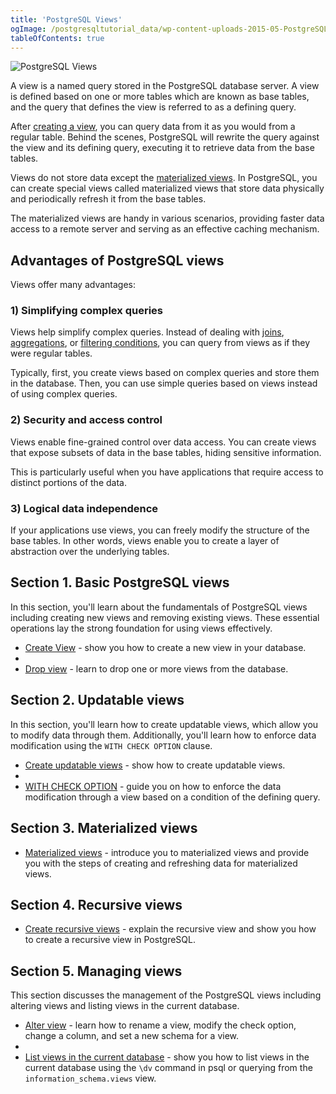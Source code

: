 ```yaml
---
title: 'PostgreSQL Views'
ogImage: /postgresqltutorial_data/wp-content-uploads-2015-05-PostgreSQL-View.png
tableOfContents: true
---
```



![PostgreSQL Views](/postgresqltutorial_data/wp-content-uploads-2015-05-PostgreSQL-View.png)





A view is a named query stored in the PostgreSQL database server. A view is defined based on one or more tables which are known as base tables, and the query that defines the view is referred to as a defining query.





After [creating a view](https://www.postgresqltutorial.com/postgresql-views/managing-postgresql-views/), you can query data from it as you would from a regular table. Behind the scenes, PostgreSQL will rewrite the query against the view and its defining query, executing it to retrieve data from the base tables.





Views do not store data except the [materialized views](https://www.postgresqltutorial.com/postgresql-views/postgresql-materialized-views/). In PostgreSQL, you can create special views called materialized views that store data physically and periodically refresh it from the base tables.





The materialized views are handy in various scenarios, providing faster data access to a remote server and serving as an effective caching mechanism.





## Advantages of PostgreSQL views





Views offer many advantages:





### 1) Simplifying complex queries





Views help simplify complex queries. Instead of dealing with [joins](/docs/postgresql/postgresql-joins/), [aggregations](https://www.postgresqltutorial.com/postgresql-aggregate-functions/), or [filtering conditions](https://www.postgresqltutorial.com/postgresql-tutorial/postgresql-where), you can query from views as if they were regular tables.





Typically, first, you create views based on complex queries and store them in the database. Then, you can use simple queries based on views instead of using complex queries.





### 2) Security and access control





Views enable fine-grained control over data access. You can create views that expose subsets of data in the base tables, hiding sensitive information.





This is particularly useful when you have applications that require access to distinct portions of the data.





### 3) Logical data independence





If your applications use views, you can freely modify the structure of the base tables. In other words, views enable you to create a layer of abstraction over the underlying tables.







## Section 1. Basic PostgreSQL views





In this section, you'll learn about the fundamentals of PostgreSQL views including creating new views and removing existing views. These essential operations lay the strong foundation for using views effectively.





- [Create View](https://www.postgresqltutorial.com/postgresql-views/managing-postgresql-views/ "Managing PostgreSQL Views") - show you how to create a new view in your database.
-
- [Drop view](https://www.postgresqltutorial.com/postgresql-views/postgresql-drop-view/) - learn to drop one or more views from the database.









## Section 2. Updatable views





In this section, you'll learn how to create updatable views, which allow you to modify data through them. Additionally, you'll learn how to enforce data modification using the `WITH CHECK OPTION` clause.





- [Create updatable views](https://www.postgresqltutorial.com/postgresql-views/postgresql-updatable-views/) - show how to create updatable views.
-
- [WITH CHECK OPTION](https://www.postgresqltutorial.com/postgresql-views/postgresql-views-with-check-option/) - guide you on how to enforce the data modification through a view based on a condition of the defining query.









## Section 3. Materialized views





- [Materialized views](https://www.postgresqltutorial.com/postgresql-views/postgresql-materialized-views/ "PosgreSQL Materialized Views") - introduce you to materialized views and provide you with the steps of creating and refreshing data for materialized views.









## Section 4. Recursive views





- [Create recursive views](https://www.postgresqltutorial.com/postgresql-views/postgresql-recursive-view/) - explain the recursive view and show you how to create a recursive view in PostgreSQL.









## Section 5. Managing views





This section discusses the management of the PostgreSQL views including altering views and listing views in the current database.





- [Alter view](https://www.postgresqltutorial.com/postgresql-views/postgresql-alter-view/) - learn how to rename a view, modify the check option, change a column, and set a new schema for a view.
-
- [List views in the current database](https://www.postgresqltutorial.com/postgresql-views/postgresql-list-views/) - show you how to list views in the current database using the `\dv` command in psql or querying from the `information_schema.views` view.




